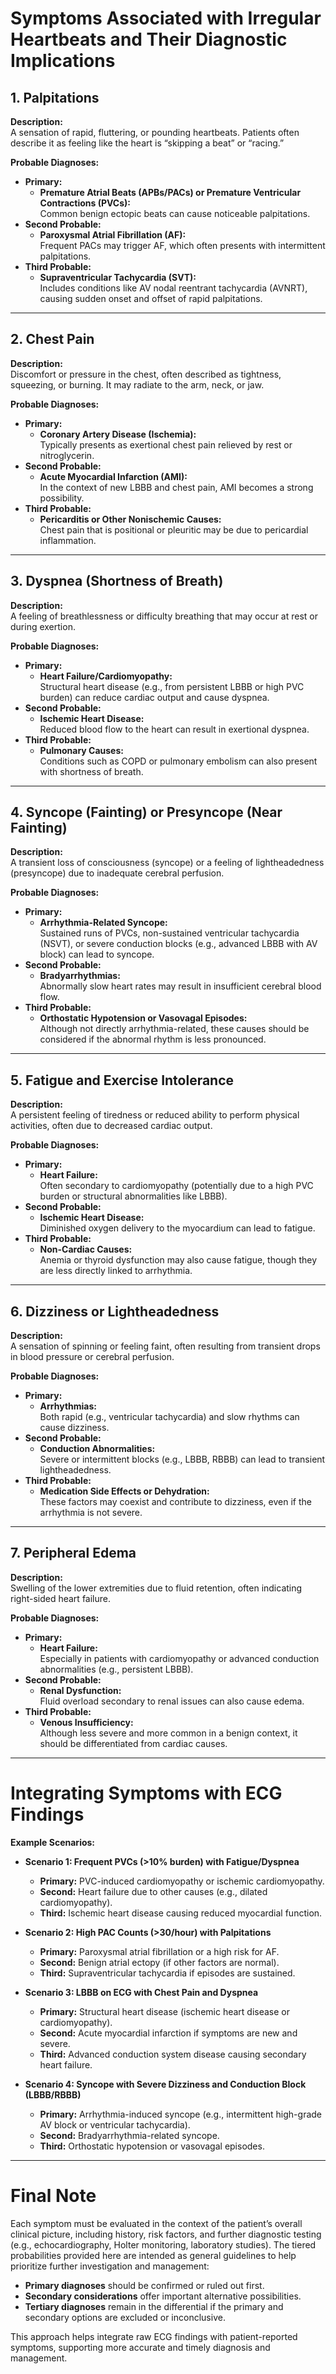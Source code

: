 # Symptoms Associated with Irregular Heartbeats and Their Diagnostic Implications

## 1. Palpitations  
**Description:**  
A sensation of rapid, fluttering, or pounding heartbeats. Patients often describe it as feeling like the heart is “skipping a beat” or “racing.”

**Probable Diagnoses:**  
- **Primary:**  
  - **Premature Atrial Beats (APBs/PACs) or Premature Ventricular Contractions (PVCs):**  
    Common benign ectopic beats can cause noticeable palpitations.
- **Second Probable:**  
  - **Paroxysmal Atrial Fibrillation (AF):**  
    Frequent PACs may trigger AF, which often presents with intermittent palpitations.
- **Third Probable:**  
  - **Supraventricular Tachycardia (SVT):**  
    Includes conditions like AV nodal reentrant tachycardia (AVNRT), causing sudden onset and offset of rapid palpitations.

---

## 2. Chest Pain  
**Description:**  
Discomfort or pressure in the chest, often described as tightness, squeezing, or burning. It may radiate to the arm, neck, or jaw.

**Probable Diagnoses:**  
- **Primary:**  
  - **Coronary Artery Disease (Ischemia):**  
    Typically presents as exertional chest pain relieved by rest or nitroglycerin.
- **Second Probable:**  
  - **Acute Myocardial Infarction (AMI):**  
    In the context of new LBBB and chest pain, AMI becomes a strong possibility.
- **Third Probable:**  
  - **Pericarditis or Other Nonischemic Causes:**  
    Chest pain that is positional or pleuritic may be due to pericardial inflammation.

---

## 3. Dyspnea (Shortness of Breath)  
**Description:**  
A feeling of breathlessness or difficulty breathing that may occur at rest or during exertion.

**Probable Diagnoses:**  
- **Primary:**  
  - **Heart Failure/Cardiomyopathy:**  
    Structural heart disease (e.g., from persistent LBBB or high PVC burden) can reduce cardiac output and cause dyspnea.
- **Second Probable:**  
  - **Ischemic Heart Disease:**  
    Reduced blood flow to the heart can result in exertional dyspnea.
- **Third Probable:**  
  - **Pulmonary Causes:**  
    Conditions such as COPD or pulmonary embolism can also present with shortness of breath.

---

## 4. Syncope (Fainting) or Presyncope (Near Fainting)  
**Description:**  
A transient loss of consciousness (syncope) or a feeling of lightheadedness (presyncope) due to inadequate cerebral perfusion.

**Probable Diagnoses:**  
- **Primary:**  
  - **Arrhythmia-Related Syncope:**  
    Sustained runs of PVCs, non-sustained ventricular tachycardia (NSVT), or severe conduction blocks (e.g., advanced LBBB with AV block) can lead to syncope.
- **Second Probable:**  
  - **Bradyarrhythmias:**  
    Abnormally slow heart rates may result in insufficient cerebral blood flow.
- **Third Probable:**  
  - **Orthostatic Hypotension or Vasovagal Episodes:**  
    Although not directly arrhythmia-related, these causes should be considered if the abnormal rhythm is less pronounced.

---

## 5. Fatigue and Exercise Intolerance  
**Description:**  
A persistent feeling of tiredness or reduced ability to perform physical activities, often due to decreased cardiac output.

**Probable Diagnoses:**  
- **Primary:**  
  - **Heart Failure:**  
    Often secondary to cardiomyopathy (potentially due to a high PVC burden or structural abnormalities like LBBB).
- **Second Probable:**  
  - **Ischemic Heart Disease:**  
    Diminished oxygen delivery to the myocardium can lead to fatigue.
- **Third Probable:**  
  - **Non-Cardiac Causes:**  
    Anemia or thyroid dysfunction may also cause fatigue, though they are less directly linked to arrhythmia.

---

## 6. Dizziness or Lightheadedness  
**Description:**  
A sensation of spinning or feeling faint, often resulting from transient drops in blood pressure or cerebral perfusion.

**Probable Diagnoses:**  
- **Primary:**  
  - **Arrhythmias:**  
    Both rapid (e.g., ventricular tachycardia) and slow rhythms can cause dizziness.
- **Second Probable:**  
  - **Conduction Abnormalities:**  
    Severe or intermittent blocks (e.g., LBBB, RBBB) can lead to transient lightheadedness.
- **Third Probable:**  
  - **Medication Side Effects or Dehydration:**  
    These factors may coexist and contribute to dizziness, even if the arrhythmia is not severe.

---

## 7. Peripheral Edema  
**Description:**  
Swelling of the lower extremities due to fluid retention, often indicating right-sided heart failure.

**Probable Diagnoses:**  
- **Primary:**  
  - **Heart Failure:**  
    Especially in patients with cardiomyopathy or advanced conduction abnormalities (e.g., persistent LBBB).
- **Second Probable:**  
  - **Renal Dysfunction:**  
    Fluid overload secondary to renal issues can also cause edema.
- **Third Probable:**  
  - **Venous Insufficiency:**  
    Although less severe and more common in a benign context, it should be differentiated from cardiac causes.

---

# Integrating Symptoms with ECG Findings

**Example Scenarios:**

- **Scenario 1: Frequent PVCs (>10% burden) with Fatigue/Dyspnea**  
  - **Primary:** PVC-induced cardiomyopathy or ischemic cardiomyopathy.  
  - **Second:** Heart failure due to other causes (e.g., dilated cardiomyopathy).  
  - **Third:** Ischemic heart disease causing reduced myocardial function.

- **Scenario 2: High PAC Counts (>30/hour) with Palpitations**  
  - **Primary:** Paroxysmal atrial fibrillation or a high risk for AF.  
  - **Second:** Benign atrial ectopy (if other factors are normal).  
  - **Third:** Supraventricular tachycardia if episodes are sustained.

- **Scenario 3: LBBB on ECG with Chest Pain and Dyspnea**  
  - **Primary:** Structural heart disease (ischemic heart disease or cardiomyopathy).  
  - **Second:** Acute myocardial infarction if symptoms are new and severe.  
  - **Third:** Advanced conduction system disease causing secondary heart failure.

- **Scenario 4: Syncope with Severe Dizziness and Conduction Block (LBBB/RBBB)**  
  - **Primary:** Arrhythmia-induced syncope (e.g., intermittent high-grade AV block or ventricular tachycardia).  
  - **Second:** Bradyarrhythmia-related syncope.  
  - **Third:** Orthostatic hypotension or vasovagal episodes.

---

# Final Note
Each symptom must be evaluated in the context of the patient’s overall clinical picture, including history, risk factors, and further diagnostic testing (e.g., echocardiography, Holter monitoring, laboratory studies). The tiered probabilities provided here are intended as general guidelines to help prioritize further investigation and management:

- **Primary diagnoses** should be confirmed or ruled out first.
- **Secondary considerations** offer important alternative possibilities.
- **Tertiary diagnoses** remain in the differential if the primary and secondary options are excluded or inconclusive.

This approach helps integrate raw ECG findings with patient-reported symptoms, supporting more accurate and timely diagnosis and management.
